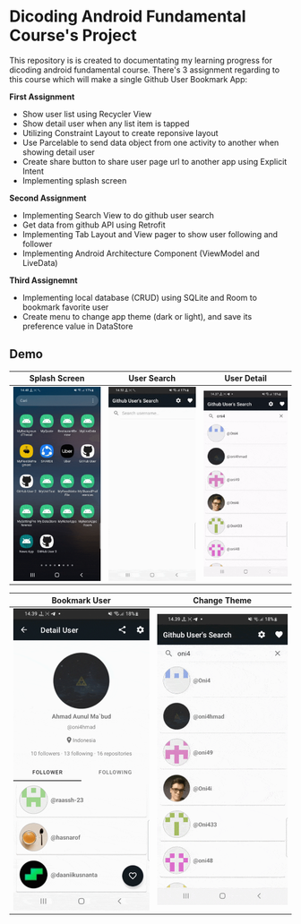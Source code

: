 # Dicoding Android Fundamental Course's Project

This repository is is created to documentating my learning progress for dicoding android fundamental course. There's 3 assignment regarding to this course which will make a single Github User Bookmark App:

**First Assignment**

*  Show user list using Recycler View
*  Show detail user when any list item is tapped
*  Utilizing Constraint Layout to create reponsive layout
*  Use Parcelable to send data object from one activity to another when showing detail user
*  Create share button to share user page url to another app using Explicit Intent
*  Implementing splash screen

**Second Assignment**

* Implementing Search View to do github user search
* Get data from github API using Retrofit 
* Implementing Tab Layout and View pager to show user following and follower
* Implementing Android Architecture Component (ViewModel and LiveData)

**Third Assignemnt**

* Implementing local database (CRUD) using SQLite and Room to bookmark favorite user
* Create menu to change app theme (dark or light), and save its preference value in DataStore

## Demo

|Splash Screen|User Search|User Detail|
|--|--|--|
|![](.misc/gif/splash%20screen.gif)|![](.misc/gif/user%20search_1.gif)|![](.misc/gif/user%20detial.gif)|

|Bookmark User|Change Theme|
|--|--|
|![](.misc/gif/favorite%20user.gif)|![](.misc/gif/change%20theme.gif)|